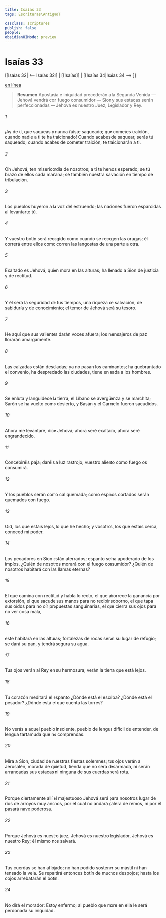 ```yaml
---
title: Isaías 33
tags: Escrituras\AntiguoT

cssclass: scriptures
publish: false
people:
obsidianUIMode: preview
---
```


# Isaías 33
[[Isaías 32| <-- Isaías 32]] | [[Isaías]] | [[Isaías 34|Isaías 34 --> ]]

[en línea](https://churchofjesuschrist.org/study/scriptures/ot/isa/33?lang=spa)

> __Resumen__
Apostasía e iniquidad precederán a la Segunda Venida — Jehová vendrá con fuego consumidor — Sion y sus estacas serán perfeccionadas — Jehová es nuestro Juez, Legislador y Rey.

###### 1 
¡Ay de ti, que saqueas y nunca fuiste saqueado; que cometes traición, cuando nadie a ti te ha traicionado! Cuando acabes de saquear, serás tú saqueado;  cuando acabes de cometer traición, te traicionarán a ti.

###### 2 
Oh Jehová, ten misericordia de nosotros; a ti te hemos esperado; se tú brazo de ellos cada mañana; sé también nuestra salvación en tiempo de tribulación.

###### 3 
Los pueblos huyeron a la voz del estruendo; las naciones fueron esparcidas al levantarte tú.

###### 4 
Y vuestro botín será recogido como cuando se recogen las orugas; él correrá entre ellos como corren las langostas de una parte a otra.

###### 5 
Exaltado es Jehová, quien mora en las alturas; ha llenado a Sion de justicia y de rectitud.

###### 6 
Y él será la seguridad de tus tiempos, una riqueza de salvación, de sabiduría y de conocimiento; el temor de Jehová será su tesoro.

###### 7 
He aquí que sus valientes darán voces afuera; los mensajeros de paz llorarán amargamente.

###### 8 
Las calzadas están desoladas; ya no pasan los caminantes; ha quebrantado el convenio, ha despreciado las ciudades, tiene en nada a los hombres.

###### 9 
Se enluta y languidece la tierra; el Líbano se avergüenza y se marchita; Sarón se ha vuelto como desierto, y Basán y el Carmelo fueron sacudidos.

###### 10 
Ahora me levantaré, dice Jehová; ahora seré exaltado, ahora seré engrandecido.

###### 11 
Concebiréis paja; daréis a luz rastrojo; vuestro aliento como fuego os consumirá.

###### 12 
Y los pueblos serán como cal quemada; como espinos cortados serán quemados con fuego.

###### 13 
Oíd, los que estáis lejos, lo que he hecho; y vosotros, los que estáis cerca, conoced mi poder.

###### 14 
Los pecadores en Sion están aterrados; espanto se ha apoderado de los impíos. ¿Quién de nosotros morará con el fuego consumidor? ¿Quién de nosotros habitará con las llamas eternas?

###### 15 
El que camina con rectitud y habla lo recto, el que aborrece la ganancia por extorsión, el que sacude sus manos para no recibir soborno, el que tapa sus oídos para no oír propuestas sanguinarias, el que cierra sus ojos para no ver cosa mala,

###### 16 
este habitará en las alturas; fortalezas de rocas serán su lugar de refugio; se  dará su pan, y tendrá segura su agua.

###### 17 
Tus ojos verán al Rey en su hermosura; verán la tierra que está lejos.

###### 18 
Tu corazón meditará el espanto  ¿Dónde está el escriba? ¿Dónde está el pesador? ¿Dónde está el que cuenta las torres?

###### 19 
No verás a aquel pueblo insolente, pueblo de lengua difícil de entender, de lengua tartamuda que no comprendas.

###### 20 
Mira a Sion, ciudad de nuestras fiestas solemnes; tus ojos verán a Jerusalén, morada de quietud, tienda que no será desarmada, ni serán arrancadas sus estacas ni ninguna de sus cuerdas será rota.

###### 21 
Porque ciertamente allí el majestuoso Jehová será para nosotros lugar de ríos  de arroyos muy anchos, por el cual no andará galera de remos, ni por él pasará nave poderosa.

###### 22 
Porque Jehová es nuestro juez, Jehová es nuestro legislador, Jehová es nuestro Rey; él mismo nos salvará.

###### 23 
Tus cuerdas se han aflojado; no han podido sostener su mástil ni han tensado la vela. Se repartirá entonces botín de muchos despojos; hasta los cojos arrebatarán el botín.

###### 24 
No dirá el morador: Estoy enfermo; al pueblo que more en ella le será perdonada su iniquidad.

